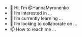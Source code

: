 - 👋 Hi, I’m @HannaMyronenko
- 👀 I’m interested in ...
- 🌱 I’m currently learning ...
- 💞️ I’m looking to collaborate on ...
- 📫 How to reach me ...

<!---
HannaMyronenko/HannaMyronenko is a ✨ special ✨ repository because its `README.md` (this file) appears on your GitHub profile.
You can click the Preview link to take a look at your changes.
--->
